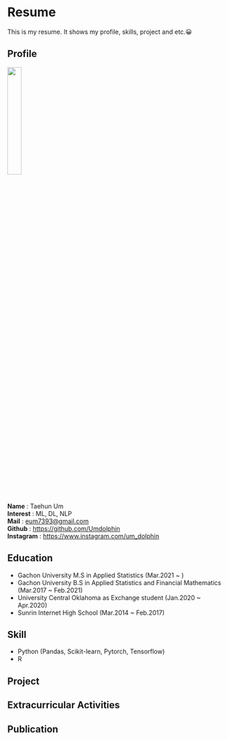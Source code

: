 # Resume
This is my resume. It shows my profile, skills, project and etc.😀

## Profile

<img src="https://github.com/Umdolphin/Taehun_Resume/blob/main/Image/Profile.jpg" width="25%" height="25%"/>

 **Name** : Taehun Um  
 **Interest** : ML, DL, NLP  
 **Mail** : eum7393@gmail.com  
 **Github** : https://github.com/Umdolphin  
 **Instagram** : https://www.instagram.com/um_dolphin

## Education

- Gachon University M.S in Applied Statistics (Mar.2021 ~ )
- Gachon University B.S in Applied Statistics and Financial Mathematics (Mar.2017 ~ Feb.2021)
- University Central Oklahoma as Exchange student (Jan.2020 ~ Apr.2020)
- Sunrin Internet High School (Mar.2014 ~ Feb.2017)


## Skill
- Python (Pandas, Scikit-learn, Pytorch, Tensorflow)  
- R  

## Project

## Extracurricular Activities

## Publication
